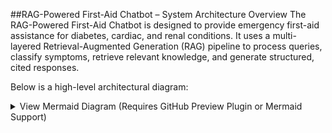 ##RAG-Powered First-Aid Chatbot – System Architecture
Overview
The RAG-Powered First-Aid Chatbot is designed to provide emergency first-aid assistance for diabetes, cardiac, and renal conditions. It uses a multi-layered Retrieval-Augmented Generation (RAG) pipeline to process queries, classify symptoms, retrieve relevant knowledge, and generate structured, cited responses.

Below is a high-level architectural diagram:

<details> <summary>View Mermaid Diagram (Requires GitHub Preview Plugin or Mermaid Support)</summary>
